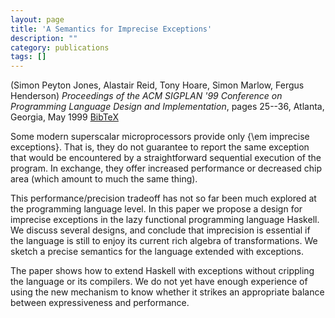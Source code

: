 ```yaml
---
layout: page
title: 'A Semantics for Imprecise Exceptions'
description: ""
category: publications
tags: []
---
```

(Simon Peyton Jones, Alastair Reid, Tony Hoare, Simon Marlow, Fergus Henderson) *Proceedings of the ACM SIGPLAN '99 Conference on Programming Language Design and Implementation*, pages 25--36, Atlanta, Georgia, May 1999 <a href="impexceptions99.bib">BibTeX</a>

Some modern superscalar microprocessors provide only 
{\em imprecise exceptions}.
That is, they do not guarantee to report the same exception that would
be encountered by a straightforward sequential execution of the program.
In exchange, they offer increased performance or decreased chip area (which 
amount to much the same thing).

This performance/precision tradeoff has not so far been much explored
at the programming language level.  In this paper we propose a design
for imprecise exceptions in the lazy functional programming language
Haskell.  We discuss several designs, and conclude that
imprecision is essential if the language is still to enjoy its current
rich algebra of transformations.  We sketch a precise semantics for the
language extended with exceptions.

The paper shows how to extend Haskell with exceptions without
crippling the language or its compilers.  We do not yet have enough
experience of using the new mechanism to know whether it strikes an
appropriate balance between expressiveness and performance.
